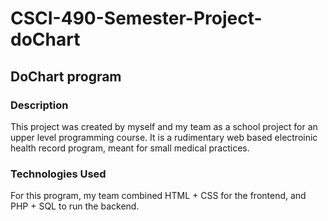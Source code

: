 # CSCI-490-Semester-Project-doChart
## DoChart program
### Description
This project was created by myself and my team as a school project for an upper level programming course. It is a rudimentary web based electroinic health record program, meant for small medical practices.
### Technologies Used
For this program, my team combined HTML + CSS for the frontend, and PHP + SQL to run the backend.
